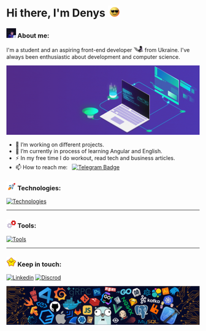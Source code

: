 # Hi there, I'm Denys <img src="gif/sunglasses.gif" width="30px">

### <img src="gif/pro-level-debugging.gif" width="25"> About me:

I'm a student and an aspiring front-end developer <img src="gif/cat.gif" width="25"> from Ukraine. I've always been enthusiastic about development and computer science.

<p align="center">
	<img src="gif/development.gif" width="600">
</p>

- 🔭 I’m working on different projects.
- 🌱 I’m currently in process of learning Angular and English.
- ⚡ In my free time I do workout, read tech and business articles.
- 📫 How to reach me: &nbsp; [![Telegram Badge](https://img.shields.io/badge/-den_progman-blue?style=flat&logo=Telegram&logoColor=white)](https://t.me/den_progman)

### <img src="gif/rocket.gif" width="25"> Technologies:

[![Technologies](https://skillicons.dev/icons?i=angular,js,ts,html,css,sass,webpack,vite)](https://skillicons.dev)

---

### <img src="gif/gears.gif" width="25"> Tools:

[![Tools](https://skillicons.dev/icons?i=git,vscode,linux,figma,codepen)](https://skillicons.dev)

---

### <img src="gif/star.gif" width="25"> Keep in touch:

[![Linkedin](https://skillicons.dev/icons?i=linkedin)](https://www.linkedin.com/in/denys-chornoivanenko-b41339290/)
[![Discrod](https://skillicons.dev/icons?i=discord)](https://discordapp.com/users/929354461783138304)

<img src="img/technologies.png">
